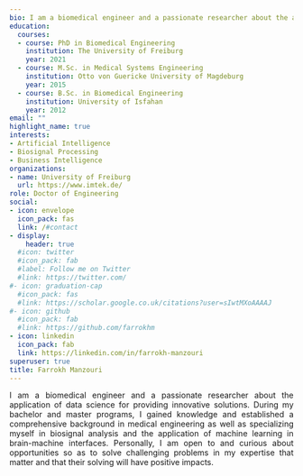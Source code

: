 ```yaml
---
bio: I am a biomedical engineer and a passionate researcher about the application of data science for providing innovative solutions. During my bachelor and master programs, I gained knowledge and established a comprehensive background in medical engineering as well as specializing myself in biosignal analysis and the application of machine learning in brain-machine interfaces. Personally, I am open to and curious about opportunities so as to solve challenging problems in my expertise that matter and that their solving will have positive impacts.
education:
  courses:
  - course: PhD in Biomedical Engineering
    institution: The University of Freiburg
    year: 2021
  - course: M.Sc. in Medical Systems Engineering
    institution: Otto von Guericke University of Magdeburg
    year: 2015
  - course: B.Sc. in Biomedical Engineering
    institution: University of Isfahan
    year: 2012
email: ""
highlight_name: true
interests:
- Artificial Intelligence
- Biosignal Processing
- Business Intelligence
organizations:
- name: University of Freiburg
  url: https://www.imtek.de/
role: Doctor of Engineering
social:
- icon: envelope
  icon_pack: fas
  link: /#contact
- display:
    header: true
  #icon: twitter
  #icon_pack: fab
  #label: Follow me on Twitter
  #link: https://twitter.com/
#- icon: graduation-cap
  #icon_pack: fas
  #link: https://scholar.google.co.uk/citations?user=sIwtMXoAAAAJ
#- icon: github
  #icon_pack: fab
  #link: https://github.com/farrokhm
- icon: linkedin
  icon_pack: fab
  link: https://linkedin.com/in/farrokh-manzouri
superuser: true
title: Farrokh Manzouri
---
```

<style>body {text-align: justify}</style>
I am a biomedical engineer and a passionate researcher about the application of data science for providing innovative solutions. During my bachelor and master programs, I gained knowledge and established a comprehensive background in medical engineering as well as specializing myself in biosignal analysis and the application of machine learning in brain-machine interfaces. Personally, I am open to and curious about opportunities so as to solve challenging problems in my expertise that matter and that their solving will have positive impacts.

<!---{{< icon name="download" pack="fas" >}} Download my {{< staticref "uploads/resume.pdf" "newtab" >}}resumé{{< /staticref >}}.--->
